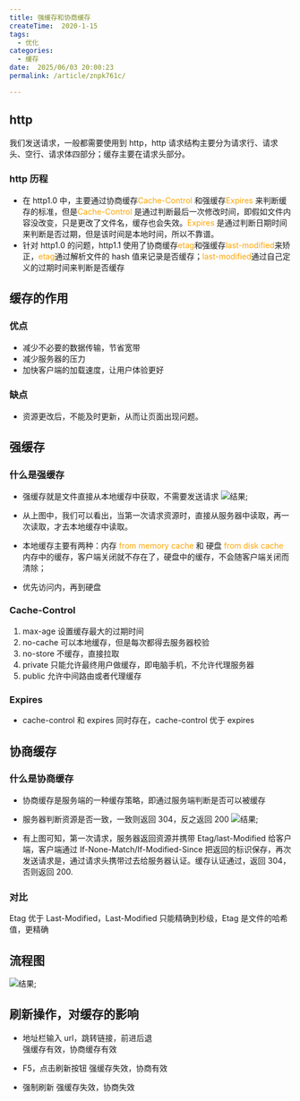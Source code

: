 ```yaml
---
title: 强缓存和协商缓存
createTime:  2020-1-15
tags:
  - 优化
categories:
  - 缓存
date:  2025/06/03 20:00:23
permalink: /article/znpk761c/

---
```


## http

我们发送请求，一般都需要使用到 http，http 请求结构主要分为请求行、请求头、空行、请求体四部分；缓存主要在请求头部分。

### http 历程

-   在 http1.0 中，主要通过协商缓存<font color="orange">Cache-Control </font>和强缓存<font color="orange">Expires </font>来判断缓存的标准，但是<font color="orange">Cache-Control </font>是通过判断最后一次修改时间，即假如文件内容没改变，只是更改了文件名，缓存也会失效。<font color="orange">Expires </font> 是通过判断日期时间来判断是否过期，但是该时间是本地时间，所以不靠谱。
-   针对 http1.0 的问题，http1.1 使用了协商缓存<font color="orange">etag</font>和强缓存<font color="orange">last-modified</font>来矫正，<font color="orange">etag</font>通过解析文件的 hash 值来记录是否缓存；<font color="orange">last-modified</font>通过自己定义的过期时间来判断是否缓存

## 缓存的作用

### 优点

-   减少不必要的数据传输，节省宽带
-   减少服务器的压力
-   加快客户端的加载速度，让用户体验更好

### 缺点

-   资源更改后，不能及时更新，从而让页面出现问题。

## 强缓存

### 什么是强缓存

-   强缓存就是文件直接从本地缓存中获取，不需要发送请求
    ![结果](/img/2021/cache_control.jpg);

-   从上图中，我们可以看出，当第一次请求资源时，直接从服务器中读取，再一次读取，才去本地缓存中读取。
-   本地缓存主要有两种：内存<font color="orange">
    from memory cache
    </font> 和 硬盘<font color="orange">
    from disk cache
    </font>内存中的缓存，客户端关闭就不存在了，硬盘中的缓存，不会随客户端关闭而清除；

-   优先访问内，再到硬盘

### Cache-Control

1. max-age 设置缓存最大的过期时间
2. no-cache 可以本地缓存，但是每次都得去服务器校验
3. no-store 不缓存，直接拉取
4. private 只能允许最终用户做缓存，即电脑手机，不允许代理服务器
5. public 允许中间路由或者代理缓存

### Expires

-   cache-control 和 expires 同时存在，cache-control 优于 expires

## 协商缓存

### 什么是协商缓存

-   协商缓存是服务端的一种缓存策略，即通过服务端判断是否可以被缓存
-   服务器判断资源是否一致，一致则返回 304，反之返回 200
    ![结果](/img/2021/etag_modified.jpg);

-   有上图可知，第一次请求，服务器返回资源并携带 Etag/last-Modified 给客户端，客户端通过 If-None-Match/If-Modified-Since 把返回的标识保存，再次发送请求是，通过请求头携带过去给服务器认证。缓存认证通过，返回 304，否则返回 200.

### 对比

Etag 优于 Last-Modified，Last-Modified 只能精确到秒级，Etag 是文件的哈希值，更精确

## 流程图

![结果](/img/2021/cache.png);

## 刷新操作，对缓存的影响

-   地址栏输入 url，跳转链接，前进后退  
    强缓存有效，协商缓存有效

-   F5，点击刷新按钮
    强缓存失效，协商有效

-   强制刷新
    强缓存失效，协商失效
